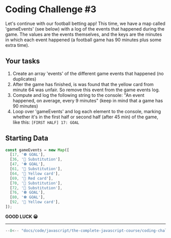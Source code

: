 # Coding Challenge #3

Let's continue with our football betting app! This time, we have a map called 'gameEvents' (see below) with a log of the events that happened during the game. The values are the events themselves, and the keys are the minutes in which each event happened (a football game has 90 minutes plus some extra time).

## Your tasks

1. Create an array 'events' of the different game events that happened (no duplicates)
2. After the game has finished, is was found that the yellow card from minute 64 was unfair. So remove this event from the game events log.
3. Compute and log the following string to the console: "An event happened, on average, every 9 minutes" (keep in mind that a game has 90 minutes)
4. Loop over 'gameEvents' and log each element to the console, marking whether it's in the first half or second half (after 45 min) of the game, like this:
    `[FIRST HALF] 17: GOAL`

## Starting Data

```javascript
const gameEvents = new Map([
  [17, '⚽️ GOAL'],
  [36, '🔁 Substitution'],
  [47, '⚽️ GOAL'],
  [61, '🔁 Substitution'],
  [64, '🔶 Yellow card'],
  [69, '🔴 Red card'],
  [70, '🔁 Substitution'],
  [72, '🔁 Substitution'],
  [76, '⚽️ GOAL'],
  [80, '⚽️ GOAL'],
  [92, '🔶 Yellow card'],
]);
```

**GOOD LUCK 😀**

---

```javascript
--8<-- "docs/code/javascript/the-complete-javascript-course/coding-challenges/data-structures-modern-operators-strings/challenge-3.js"
```
